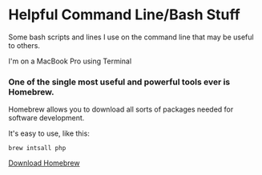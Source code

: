 # Helpful Command Line/Bash Stuff
Some bash scripts and lines I use on the command line that may be useful to others.

I'm on a MacBook Pro using Terminal

### One of the single most useful and powerful tools ever is Homebrew. 
Homebrew allows you to download all sorts of packages needed for software development.

It's easy to use, like this:
    
    brew intsall php
    
<a href= "https://brew.sh" >Download Homebrew</a>
